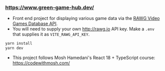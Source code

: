 ### https://www.green-game-hub.dev/

- Front end project for displaying various game data via the [RAWG Video Games Database API](https://api.rawg.io/docs/).
- You will need to supply your own http://rawg.io API key. Make a ```.env``` that supplies it as ```VITE_RAWG_API_KEY```.

```js
yarn install
yarn dev
```

- This project follows Mosh Hamedani's React 18 + TypeScript course: https://codewithmosh.com/

